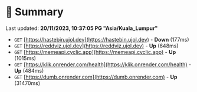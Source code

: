 # 📖 Summary
Last updated: **20/11/2023, 10:37:05 PG "Asia/Kuala_Lumpur"**

- `GET` [https://hastebin.ujol.dev](https://hastebin.ujol.dev) - **Down** (177ms)
- `GET` [https://reddviz.ujol.dev](https://reddviz.ujol.dev) - **Up** (648ms)
- `GET` [https://memeapi.cyclic.app](https://memeapi.cyclic.app) - **Up** (1015ms)
- `GET` [https://klik.onrender.com/health](https://klik.onrender.com/health) - **Up** (484ms)
- `GET` [https://dumb.onrender.com](https://dumb.onrender.com) - **Up** (31470ms)
